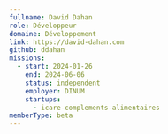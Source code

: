 ```yaml
---
fullname: David Dahan
role: Développeur
domaine: Développement
link: https://david-dahan.com
github: ddahan
missions:
  - start: 2024-01-26
    end: 2024-06-06
    status: independent
    employer: DINUM
    startups:
      - icare-complements-alimentaires
memberType: beta
---
```

